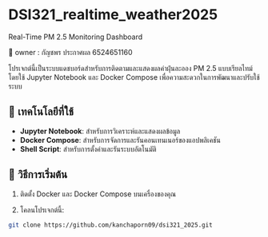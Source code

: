 # DSI321_realtime_weather2025
Real-Time PM 2.5 Monitoring  Dashboard

📌 owner : กัญชพร ประกาศผล 6524651160

โปรเจกต์นี้เป็นระบบแดชบอร์ดสำหรับการติดตามและแสดงผลค่าฝุ่นละออง PM 2.5 แบบเรียลไทม์ โดยใช้ Jupyter Notebook และ Docker Compose เพื่อความสะดวกในการพัฒนาและปรับใช้ระบบ

## 🧱 เทคโนโลยีที่ใช้

- **Jupyter Notebook**: สำหรับการวิเคราะห์และแสดงผลข้อมูล  
- **Docker Compose**: สำหรับการจัดการและรันคอนเทนเนอร์ของแอปพลิเคชัน  
- **Shell Script**: สำหรับการตั้งค่าและรันระบบอัตโนมัติ  

## 📝 วิธีการเริ่มต้น

1. ติดตั้ง Docker และ Docker Compose บนเครื่องของคุณ

2. โคลนโปรเจกต์นี้:

```bash
git clone https://github.com/kanchaporn09/dsi321_2025.git
